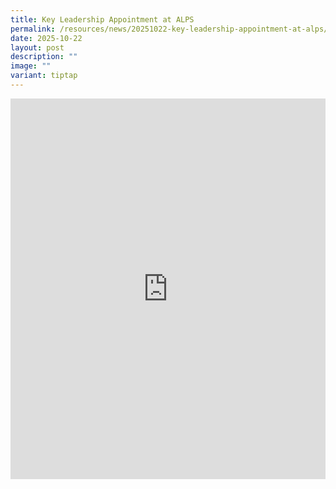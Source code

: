 ```yaml
---
title: Key Leadership Appointment at ALPS
permalink: /resources/news/20251022-key-leadership-appointment-at-alps/
date: 2025-10-22
layout: post
description: ""
image: ""
variant: tiptap
---
```

<div class="iframe-wrapper">
<iframe style="border:none;overflow:hidden" height="609" width="100%" allowfullscreen="true" frameborder="0" src="https://www.facebook.com/plugins/post.php?href=https%3A%2F%2Fwww.facebook.com%2Falpshealthcaresupplychain%2Fposts%2Fpfbid0RDDkmbvoSZ6VVRvuYBVYhKp2ae5Gy93E3Z2CxPvBKCCsstz9c1KGoaujmt3KMNWEl&amp;show_text=true&amp;width=500"></iframe>
</div>
<p></p>